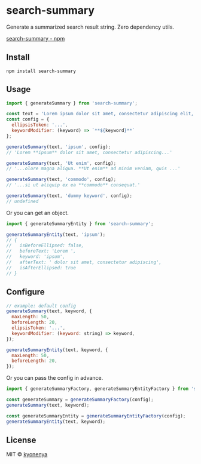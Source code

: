# search-summary

Generate a summarized search result string. Zero dependency utils.

[search-summary - npm](https://www.npmjs.com/package/search-summary)

## Install

```
npm install search-summary
```

## Usage

```js
import { generateSummary } from 'search-summary';

const text = 'Lorem ipsum dolor sit amet, consectetur adipiscing elit, sed do eiusmod tempor incididunt ut labore et dolore magna aliqua. Ut enim ad minim veniam, quis nostrud exercitation ullamco laboris nisi ut aliquip ex ea commodo consequat.';
const config = {
  ellipsisToken: '...',
  keywordModifier: (keyword) => `**${keyword}**`
};

generateSummary(text, 'ipsum', config);
// 'Lorem **ipsum** dolor sit amet, consectetur adipiscing...'

generateSummary(text, 'Ut enim', config);
// '...olore magna aliqua. **Ut enim** ad minim veniam, quis ...'

generateSummary(text, 'commodo', config);
// '...si ut aliquip ex ea **commodo** consequat.'

generateSummary(text, 'dummy keyword', config);
// undefined
```

Or you can get an object.

```js
import { generateSummaryEntity } from 'search-summary';

generateSummaryEntity(text, 'ipsum');
// {
//   isBeforeEllipsed: false,
//   beforeText: 'Lorem ',
//   keyword: 'ipsum',
//   afterText: ' dolor sit amet, consectetur adipiscing',
//   isAfterEllipsed: true
// }
```

## Configure

```js
// example: default config
generateSummary(text, keyword, {
  maxLength: 50,
  beforeLength: 20,
  elipsisToken: '...',
  keywordModifier: (keyword: string) => keyword,
});

generateSummaryEntity(text, keyword, {
  maxLength: 50,
  beforeLength: 20,
});
```

Or you can pass the config in advance.

```js
import { generateSummaryFactory, generateSummaryEntityFactory } from 'search-summary';

const generateSummary = generateSummaryFactory(config);
generateSummary(text, keyword);

const generateSummaryEntity = generateSummaryEntityFactory(config);
generateSummaryEntity(text, keyword);
```

## License

MIT © [kyonenya](https://github.com/kyonenya)
